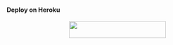 #### Deploy on Heroku
<p align="center"><a href="https://heroku.com/deploy?template=https://github.com/Trippy07/Animes_hat"> <img src="https://img.shields.io/badge/Deploy%20To%20Heroku-blue?style=for-the-badge&logo=heroku" width="220" height="38.45"/></a></p>
